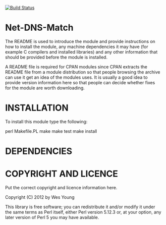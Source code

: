 [![Build Status](https://travis-ci.org/csirtgadgets/net-dns-match-perl.png?branch=master)](https://travis-ci.org/csirtgadgets/net-dns-match-perl)

Net-DNS-Match
==

The README is used to introduce the module and provide instructions on
how to install the module, any machine dependencies it may have (for
example C compilers and installed libraries) and any other information
that should be provided before the module is installed.

A README file is required for CPAN modules since CPAN extracts the
README file from a module distribution so that people browsing the
archive can use it get an idea of the modules uses. It is usually a
good idea to provide version information here so that people can
decide whether fixes for the module are worth downloading.

INSTALLATION
==
To install this module type the following:

   perl Makefile.PL
   make
   make test
   make install

DEPENDENCIES
==

COPYRIGHT AND LICENCE
==

Put the correct copyright and licence information here.

Copyright (C) 2012 by Wes Young

This library is free software; you can redistribute it and/or modify
it under the same terms as Perl itself, either Perl version 5.12.3 or,
at your option, any later version of Perl 5 you may have available.


